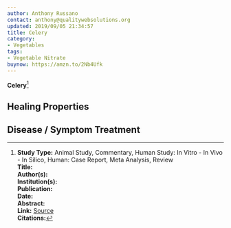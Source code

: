 ```yaml
---
author: Anthony Russano
contact: anthony@qualitywebsolutions.org
updated: 2019/09/05 21:34:57
title: Celery
category:
- Vegetables
tags:
- Vegetable Nitrate
buynow: https://amzn.to/2Nb4Ufk
---
```

**Celery**[^1]

## Healing Properties

## Disease / Symptom Treatment

<script type="text/javascript">
amzn_assoc_tracking_id = "alchemistco07-20";
amzn_assoc_ad_mode = "manual";
amzn_assoc_ad_type = "smart";
amzn_assoc_marketplace = "amazon";
amzn_assoc_region = "US";
amzn_assoc_design = "enhanced_links";
amzn_assoc_asins = "B000UVW46M";
amzn_assoc_placement = "adunit";
amzn_assoc_linkid = "a2fde5218e8d8dd50af3fb8a29d2a9ec";
</script>
<script src="//z-na.amazon-adsystem.com/widgets/onejs?MarketPlace=US"></script>

[^1]: **Study Type:**  Animal Study, Commentary, Human Study: In Vitro - In Vivo - In Silico, Human: Case Report, Meta Analysis, Review<br>**Title:** <br>**Author(s):**  <br>**Institution(s):** <br>**Publication:** <i> </i><br>**Date:** <br>**Abstract:** <i> </i><br>**Link:** [Source]()<br>**Citations:**   